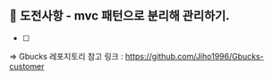 ## 🎯 도전사항 - mvc 패턴으로 분리해 관리하기.
  - [ ] 



=> Gbucks 레포지토리 참고 
링크 : https://github.com/Jiho1996/Gbucks-customer




